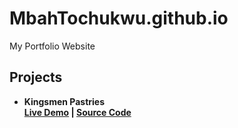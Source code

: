 # MbahTochukwu.github.io
My Portfolio Website
<h2>Projects</h2>
<ul>
  <li>
    <strong>Kingsmen Pastries<strong/> <br>
      <a href="Kingsmen-pastries">Live Demo</a> |
      <a href="https://github.com/MbahTochukwu/MbahTochukwu.github.io.git">Source Code</a>
  </li>
</ul>
